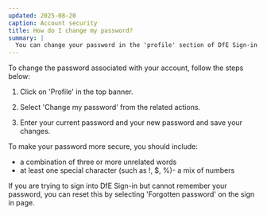 ```yaml
---
updated: 2025-08-20
caption: Account security
title: How do I change my password?
summary: |
  You can change your password in the 'profile' section of DfE Sign-in. Find out more in our guide.
---
```


To change the password associated with your account, follow the steps below:

1. Click on 'Profile' in the top banner.

2. Select 'Change my password' from the related actions.

3. Enter your current password and your new password and save your changes.

To make your password more secure, you should include:

- a combination of three or more unrelated words
- at least one special character (such as !, $, %)- a mix of numbers

If you are trying to sign into DfE Sign-in but cannot remember your password, you can reset this by selecting 'Forgotten password' on the sign in page.
